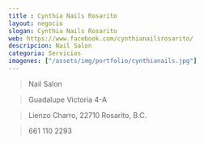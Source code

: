 ```yaml
---
title : Cynthia Nails Rosarito
layout: negocio
slogan: Cynthia Nails Rosarito
web: https://www.facebook.com/cynthianailsrosarito/
descripcion: Nail Salon
categoria: Servicios
imagenes: ["/assets/img/portfolio/cynthianails.jpg"]
---
```




>Nail Salon

>Guadalupe Victoria 4-A

>Lienzo Charro, 22710 Rosarito, B.C.

>661 110 2293




